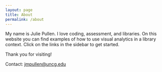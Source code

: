 ```yaml
---
layout: page
title: About
permalink: /about
---
```



My name is Julie Pullen. I love coding, assessment, and libraries. On this website you can find examples of how to use visual analytics in a library context. Click on the links in the sidebar to get started.

Thank you for visiting!

Contact: jmpullen@uncg.edu
